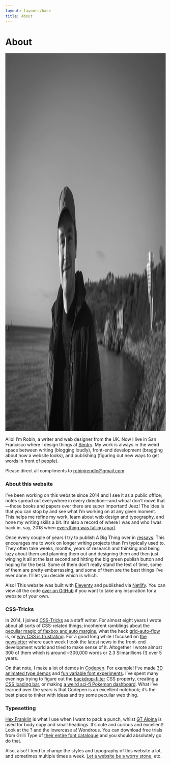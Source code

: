 ```yaml
---
layout: layouts/base
title: About
---
```


<h1 class="title">About</h1>

<img class="about-img" src="/images/me/robin-rendle-2.webp" alt="A photograph of me smiling at the camera, taken on a cold, sunny day on an outlook over the ocean. Plymouth, February 2022." width="2200" height="1188"/>

Allo! I’m Robin, a writer and web designer from the UK. Now I live in San Francisco where I design things at [Sentry](https://sentry.io). My work is always in the weird space between writing (blogging loudly), front-end development (bragging about how a website looks), and publishing (figuring out new ways to get words in front of people).

Please direct all compliments to robinjrendle@gmail.com

### About this website

I’ve been working on this website since 2014 and I see it as a public office; notes spread out everywhere in every direction—and whoa! don’t move that—those books and papers over there are super important! Jeez! The idea is that you can stop by and see what I’m working on at any given moment. This helps me refine my work, learn about web design and typography, and hone my writing skills a bit. It’s also a record of where I was and who I was back in, say, 2018 when [everything was falling apart](https://www.robinrendle.com/notes/potential-and-loss/).

Once every couple of years I try to publish A Big Thing over in [/essays](/essays). This encourages me to work on longer writing projects than I’m typically used to. They often take weeks, months, years of research and thinking and being lazy about them and planning them out and designing them and then just winging it all at the last second and hitting the big green publish button and hoping for the best. Some of them don’t really stand the test of time, some of them are pretty embarrassing, and some of them are the best things I’ve ever done. I’ll let you decide which is which.

Also! This website was built with [Eleventy](https://www.11ty.dev/) and published via [Netlify](https://netlify.com). You can view all the code [over on GitHub](https://github.com/robinrendle/robinrendle.com) if you want to take any inspiration for a website of your own.

### CSS-Tricks

In 2014, I joined [CSS-Tricks](https://css-tricks.com/) as a staff writer. For almost eight years I wrote about all sorts of CSS-related things; incoherent ramblings about the [peculiar magic of flexbox and auto margins](https://css-tricks.com/the-peculiar-magic-of-flexbox-and-auto-margins/), what the heck [grid-auto-flow](https://css-tricks.com/grid-auto-flow-css-grid-flex-direction-flexbox/) is, or [why CSS is frustrating](https://css-tricks.com/why-is-css-frustrating/). For a good long while I focused on [the newsletter](https://css-tricks.com/newsletters/) where each week I took the latest news in the front-end development world and tried to make sense of it. Altogether I wrote almost 300 of them which is around ~300,000 words or 2.3 Silmarillions (!) over 5 years.

On that note, I make a lot of demos in [Codepen](https://codepen.io). For example! I’ve made [3D animated type demos](https://codepen.io/robinrendle/pen/mdMgVeM) and [fun variable font experiments](https://codepen.io/robinrendle/details/PomGKyG). I’ve spent many evenings trying to figure out the [backdrop-filter](https://codepen.io/robinrendle/pen/LmzLEL) CSS property, creating [a CSS loading bar](https://codepen.io/robinrendle/pen/wKqmbW), or making [a weird sci-fi Pokemon dashboard](https://codepen.io/robinrendle/pen/QBaLzv). What I’ve learned over the years is that Codepen is an excellent notebook; it’s the best place to tinker with ideas and try some peculiar web thing.

### Typesetting

[Hex Franklin](https://www.futurefonts.xyz/hex/hex-franklin) is what I use when I want to pack a punch, whilst [GT Alpina](https://www.grillitype.com/typeface/gt-alpina) is used for body copy and small headings. It’s cute and curious and excellent! Look at the ? and the lowercase a! Wondrous. You can download free trials from Grilli Type of [their entire font catalogue](https://www.grillitype.com/free-trial-fonts) and you should absolutely go do that.

Also, also! I tend to change the styles and typography of this website a lot, and sometimes multiple times a week. [Let a website be a worry stone](https://ethanmarcotte.com/wrote/let-a-website-be-a-worry-stone/), etc.
